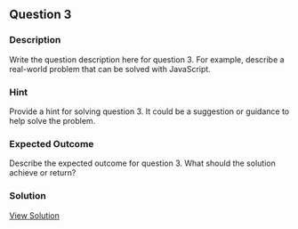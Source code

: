 
## Question 3

### Description
Write the question description here for question 3. For example, describe a real-world problem that can be solved with JavaScript.

### Hint
Provide a hint for solving question 3. It could be a suggestion or guidance to help solve the problem.

### Expected Outcome
Describe the expected outcome for question 3. What should the solution achieve or return?

### Solution
[View Solution](./solutions/solution3.js)
  